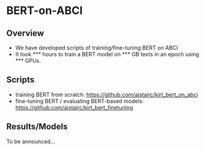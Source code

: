 # BERT-on-ABCI

## Overview

- We have developed scripts of training/fine-tuning BERT on ABCI
- It took *** hours to train a BERT model on *** GB texts in an epoch using *** GPUs. 

## Scripts

- training BERT from scratch: https://github.com/aistairc/kirt_bert_on_abci
- fine-tuning BERT / evaluating BERT-based models: https://github.com/aistairc/kirt_bert_finetuning

## Results/Models

To be announced...

